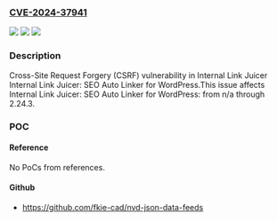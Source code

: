 ### [CVE-2024-37941](https://cve.mitre.org/cgi-bin/cvename.cgi?name=CVE-2024-37941)
![](https://img.shields.io/static/v1?label=Product&message=Internal%20Link%20Juicer%3A%20SEO%20Auto%20Linker%20for%20WordPress&color=blue)
![](https://img.shields.io/static/v1?label=Version&message=n%2Fa&color=blue)
![](https://img.shields.io/static/v1?label=Vulnerability&message=CWE-352%20Cross-Site%20Request%20Forgery%20(CSRF)&color=brighgreen)

### Description

Cross-Site Request Forgery (CSRF) vulnerability in Internal Link Juicer Internal Link Juicer: SEO Auto Linker for WordPress.This issue affects Internal Link Juicer: SEO Auto Linker for WordPress: from n/a through 2.24.3.

### POC

#### Reference
No PoCs from references.

#### Github
- https://github.com/fkie-cad/nvd-json-data-feeds

